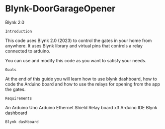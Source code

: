 # Blynk-DoorGarageOpener
Blynk 2.0

    Introduction
    
This code uses Blynk 2.0 (2023) to control the gates in your home from anywhere.
It uses Blynk library and virtual pins that controls a relay connected to arduino.

You can use and modify this code as you want to satisfy your needs.

    Goals
    
At the end of this guide you will learn how to use blynk dashboard, how to code the Arduino board and how to use the relays for opening from the app the gates.

    Requirements
    
An Arduino Uno 
Arduino Ethernet Shield 
Relay board x3
Arduino IDE
Blynk dashboard

    Blynk dashboard
    
